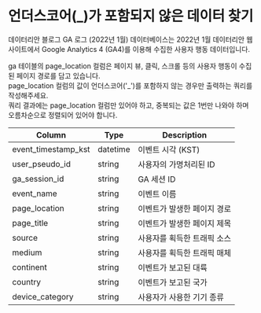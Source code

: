 # 언더스코어(_)가 포함되지 않은 데이터 찾기

데이터리안 블로그 GA 로그 (2022년 1월) 데이터베이스는 2022년 1월 데이터리안 웹사이트에서 Google Analytics 4 (GA4)를 이용해 수집한 사용자 행동 데이터입니다.

ga 테이블의 page_location 컬럼은 페이지 뷰, 클릭, 스크롤 등의 사용자 행동이 수집된 페이지 경로를 담고 있습니다. <br>
page_location 컬럼의 값이 언더스코어('_')를 포함하지 않는 경우만 출력하는 쿼리를 작성해주세요. <br>
쿼리 결과에는 page_location 컬럼만 있어야 하고, 중복되는 값은 1번만 나와야 하며 오름차순으로 정렬되어 있어야 합니다.

| Column              | Type      | Description                  |
|---------------------|-----------|------------------------------|
| event_timestamp_kst | datetime  | 이벤트 시각 (KST)            |
| user_pseudo_id      | string    | 사용자의 가명처리된 ID       |
| ga_session_id       | string    | GA 세션 ID                   |
| event_name          | string    | 이벤트 이름                  |
| page_location       | string    | 이벤트가 발생한 페이지 경로  |
| page_title          | string    | 이벤트가 발생한 페이지 제목  |
| source              | string    | 사용자를 획득한 트래픽 소스  |
| medium              | string    | 사용자를 획득한 트래픽 매체  |
| continent           | string    | 이벤트가 보고된 대륙         |
| country             | string    | 이벤트가 보고된 국가         |
| device_category     | string    | 사용자가 사용한 기기 종류    |
